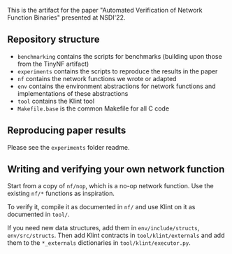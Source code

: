 This is the artifact for the paper "Automated Verification of Network Function Binaries" presented at NSDI'22.


## Repository structure

- `benchmarking` contains the scripts for benchmarks (building upon those from the TinyNF artifact) 
- `experiments` contains the scripts to reproduce the results in the paper
- `nf` contains the network functions we wrote or adapted
- `env` contains the environment abstractions for network functions and implementations of these abstractions
- `tool` contains the Klint tool
- `Makefile.base` is the common Makefile for all C code


## Reproducing paper results

Please see the `experiments` folder readme.


## Writing and verifying your own network function

Start from a copy of `nf/nop`, which is a no-op network function.
Use the existing `nf/*` functions as inspiration.

To verify it, compile it as documented in `nf/` and use Klint on it as documented in `tool/`.

If you need new data structures, add them in `env/include/structs`, `env/src/structs`.
Then add Klint contracts in `tool/klint/externals` and add them to the `*_externals` dictionaries in `tool/klint/executor.py`.
